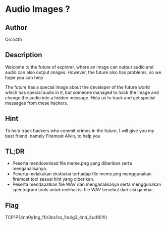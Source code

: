 # Audio Images ?

## Author
Orch4th

## Description
Welcome to the future of explorer, where an image can output audio and audio can also output images. However, the future also has problems, so we hope you can help

The future has a special image about the developer of the future world which has special audio in it, but someone managed to hack the image and change the audio into a hidden message. Help us to track and get special messages from these hackers.

## Hint
To help track hackers who commit crimes in the future, I will give you my best friend, namely Firemost Alvin, to help you

## TL;DR
- Peserta mendownload file meme.png yang diberikan serta menganalisanya.
- Peserta melakukan ekstraksi terhadap file meme.png menggunakan firemost tool sesuai hint yang diberikan.
- Peserta mendapatkan file WAV dan menganalisanya serta menggunakan spectogram tools untuk melihat isi file WAV tersebut dari sisi gambar.

## Flag
TCP1P{4nn0y1ng_f0r3ns1cs_1m4g3_4nd_4ud10!!!}
